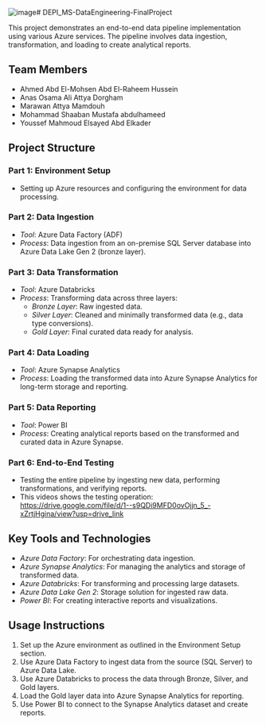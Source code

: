 ![image](https://github.com/user-attachments/assets/967acb51-5a2b-4497-8a65-927d9e053247)# DEPI_MS-DataEngineering-FinalProject

This project demonstrates an end-to-end data pipeline implementation using various Azure services. The pipeline involves data ingestion, transformation, and loading to create analytical reports.


## Team Members
- Ahmed Abd El-Mohsen Abd El-Raheem Hussein
- Anas Osama Ali Attya Dorgham
- Marawan Attya Mamdouh 
- Mohammad Shaaban Mustafa abdulhameed
- Youssef Mahmoud Elsayed Abd Elkader


## Project Structure

### Part 1: Environment Setup
- Setting up Azure resources and configuring the environment for data processing.

### Part 2: Data Ingestion
- *Tool*: Azure Data Factory (ADF)
- *Process*: Data ingestion from an on-premise SQL Server database into Azure Data Lake Gen 2 (bronze layer).

### Part 3: Data Transformation
- *Tool*: Azure Databricks
- *Process*: Transforming data across three layers:
  - *Bronze Layer*: Raw ingested data.
  - *Silver Layer*: Cleaned and minimally transformed data (e.g., data type conversions).
  - *Gold Layer*: Final curated data ready for analysis.

### Part 4: Data Loading
- *Tool*: Azure Synapse Analytics
- *Process*: Loading the transformed data into Azure Synapse Analytics for long-term storage and reporting.

### Part 5: Data Reporting
- *Tool*: Power BI
- *Process*: Creating analytical reports based on the transformed and curated data in Azure Synapse.

### Part 6: End-to-End Testing
- Testing the entire pipeline by ingesting new data, performing transformations, and verifying reports.
- This videos shows the testing operation: https://drive.google.com/file/d/1--s9QDi9MFD0ovOjjn_5_-xZrtjHgina/view?usp=drive_link

## Key Tools and Technologies
- *Azure Data Factory*: For orchestrating data ingestion.
- *Azure Synapse Analytics*: For managing the analytics and storage of transformed data.
- *Azure Databricks*: For transforming and processing large datasets.
- *Azure Data Lake Gen 2*: Storage solution for ingested raw data.
- *Power BI*: For creating interactive reports and visualizations.

## Usage Instructions
1. Set up the Azure environment as outlined in the Environment Setup section.
2. Use Azure Data Factory to ingest data from the source (SQL Server) to Azure Data Lake.
3. Use Azure Databricks to process the data through Bronze, Silver, and Gold layers.
4. Load the Gold layer data into Azure Synapse Analytics for reporting.
5. Use Power BI to connect to the Synapse Analytics dataset and create reports.
